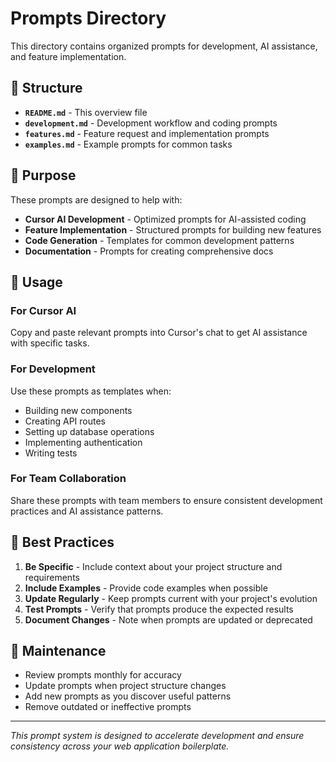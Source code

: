 # Prompts Directory

This directory contains organized prompts for development, AI assistance, and feature implementation.

## 📁 Structure

- **`README.md`** - This overview file
- **`development.md`** - Development workflow and coding prompts
- **`features.md`** - Feature request and implementation prompts
- **`examples.md`** - Example prompts for common tasks

## 🎯 Purpose

These prompts are designed to help with:

- **Cursor AI Development** - Optimized prompts for AI-assisted coding
- **Feature Implementation** - Structured prompts for building new features
- **Code Generation** - Templates for common development patterns
- **Documentation** - Prompts for creating comprehensive docs

## 🚀 Usage

### For Cursor AI

Copy and paste relevant prompts into Cursor's chat to get AI assistance with specific tasks.

### For Development

Use these prompts as templates when:

- Building new components
- Creating API routes
- Setting up database operations
- Implementing authentication
- Writing tests

### For Team Collaboration

Share these prompts with team members to ensure consistent development practices and AI assistance patterns.

## 📝 Best Practices

1. **Be Specific** - Include context about your project structure and requirements
2. **Include Examples** - Provide code examples when possible
3. **Update Regularly** - Keep prompts current with your project's evolution
4. **Test Prompts** - Verify that prompts produce the expected results
5. **Document Changes** - Note when prompts are updated or deprecated

## 🔄 Maintenance

- Review prompts monthly for accuracy
- Update prompts when project structure changes
- Add new prompts as you discover useful patterns
- Remove outdated or ineffective prompts

---

_This prompt system is designed to accelerate development and ensure consistency across your web application boilerplate._
